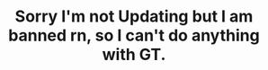 <div align="center">
	<h1>Sorry I'm not Updating but I am banned rn, so I can't do anything with GT.</h1>
</div>